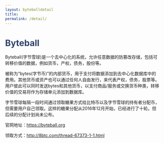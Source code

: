 ```yaml
---
layout: byteballdetail
title:  
permalink: /detail/
---
```

<h1 style="color: #2F416A">Byteball</h1>
<p class="summarytxt">Byteball(字节雪球)是一个去中心化的系统，允许任意数据的防篡改存储，包括可转移价值的数据，例如货币，产权，债务，股份等。
</p>
<p>被称为“bytes(字节币)”的内部货币，用于支付将数据添加到去中心化数据库中的费用。其他货币或资产也可以通过任何人自由发行，来代表产权，债务，股票等。用户彼此可以同时发送bytes和其他货币，以支付商品/服务或交换货币种类，转移价值的交易将作为存储单元添加到数据库。
</p>
<p>字节雪球每隔一段时间通过领取糖果方式给比特币以及字节雪球的持有者分配币，但需要用户自己领取。这样的糖果分配从2016年12月开始，已经进行了十轮。但后续的分配计划尚未公布。
</p>
<p>官网地址：<a href="https://byteball.org/">https://byteball.org</a></p>
<p>领取方式：<a href="http://8btc.com/thread-67373-1-1.html">http://8btc.com/thread-67373-1-1.html</a>
</p>
